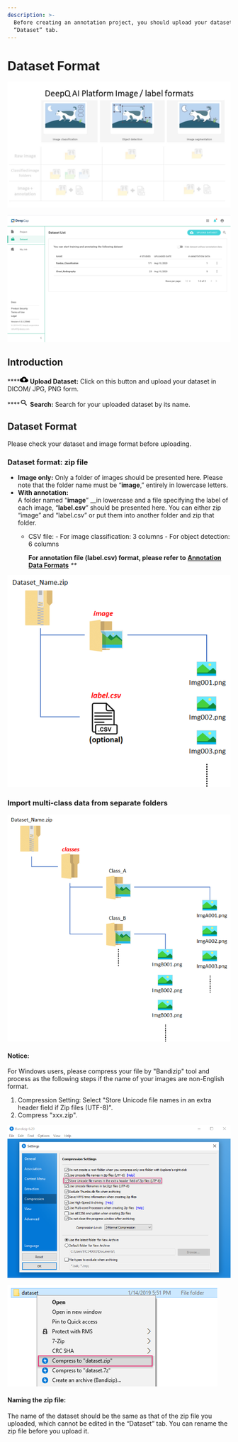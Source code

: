 ```yaml
---
description: >-
  Before creating an annotation project, you should upload your dataset in the
  “Dataset” tab.
---
```


# Dataset Format

![](../.gitbook/assets/cat1.jpg)

![](<../.gitbook/assets/dataset overview.png>)

## **Introduction**

\*\*\*\*![](<../.gitbook/assets/image (4).png>) **Upload Dataset:** Click on this button and upload your dataset in DICOM/ JPG, PNG form.

\*\*\*\*![](<../.gitbook/assets/image (6).png>) **Search:** Search for your uploaded dataset by its name.

## Dataset Format

Please check your dataset and image format before uploading.

### Dataset format: zip file

* **Image only:**  Only a folder of images should be presented here. Please note that the folder name must be “**image**,” entirely in lowercase letters.   &#x20;
* **With annotation:**\
  A folder named “**image**” \_\_in lowercase and a file specifying the label of each image, “**label.csv**” should be presented here. You can either zip “image” and “label.csv” or put them into another folder and zip that folder.
  *   CSV file: - For image classification: 3 columns - For object detection: 6 columns

      **For annotation file (label.csv) format, please refer to** [**Annotation Data Formats**](annotation-data-formats.md) _\*\*_

![](<../.gitbook/assets/image (105).png>)

### Import multi-class data from separate folders

![](<../.gitbook/assets/image (106).png>)

#### Notice:

For Windows users, please compress your file by "Bandizip" tool and process as the following steps if the name of your images are non-English format.

1. Compression Setting: Select "Store Unicode file names in an extra header field if Zip files (UTF-8)".
2. Compress "xxx.zip".

![](../.gitbook/assets/bandizip3.PNG)

![](../.gitbook/assets/bandizip4.PNG)

#### Naming the zip file:

The name of the dataset should be the same as that of the zip file you uploaded, which cannot be edited in the “Dataset” tab. You can rename the zip file before you upload it.
